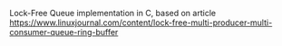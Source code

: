 Lock-Free Queue implementation in C, based on article https://www.linuxjournal.com/content/lock-free-multi-producer-multi-consumer-queue-ring-buffer
